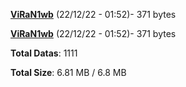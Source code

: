 [**ViRaN1wb**](/data/ViRaN1wb.txt) (22/12/22 - 01:52)- 371 bytes

[**ViRaN1wb**](/data/ViRaN1wb.txt) (22/12/22 - 01:52)- 371 bytes

**Total Datas**: 1111

**Total Size**: 6.81 MB / 6.8 MB